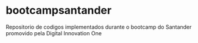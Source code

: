 # bootcampsantander
Repositorio de codigos implementados durante o bootcamp do Santander promovido pela Digital Innovation One
